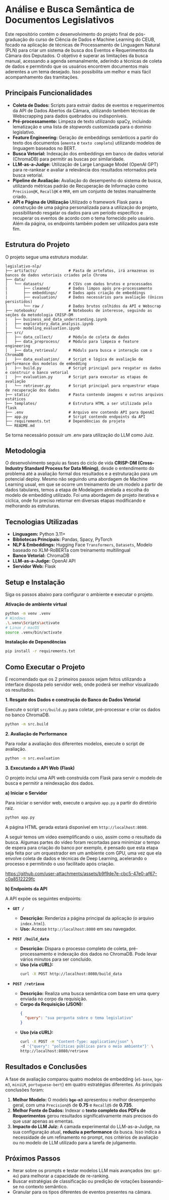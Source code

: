 # Análise e Busca Semântica de Documentos Legislativos

Este repositório contém o desenvolvimento do projeto final de pós-graduação do curso de Ciência de Dados e Machine Learning do CEUB, focado na aplicação de técnicas de Processamento de Linguagem Natural (PLN) para criar um sistema de busca dos Eventos e Requerimentos da Câmara dos Deputados. O objetivo é superar as limitações da busca manual, acessando a agenda semanalmente, aderindo a técnicas de coleta de dados e permitindo que os usuários encontrem documentos mais aderentes a um tema desejado. Isso possibilita um melhor e mais fácil acompanhamento das tramitações.

## Principais Funcionalidades

- **Coleta de Dados:** Scripts para extrair dados de eventos e requerimentos da API de Dados Abertos da Câmara, utilizando também técnicas de Webscrapping para dados quebrados ou indisponíveis.
- **Pré-processamento:** Limpeza de texto utilizando spaCy, incluindo lematização e uma lista de _stopwords_ customizada para o domínio legislativo.
- **Feature Engineering:** Geração de embeddings semânticos a partir do texto dos documentos (`ementa` e `texto completo`) utilizando modelos de linguagem baseados no BERT.
- **Busca Vetorial:** Indexação dos embeddings em banco de dados vetorial (ChromaDB) para permitir as buscas por similaridade.
- **LLM-as-a-Judge:** Utilização de Large Language Model (OpenAI GPT) para re-rankear e avaliar a relevância dos resultados retornados pela busca vetorial.
- **Pipeline de Avaliação:** Avaliação do desempenho do sistema de busca, utilizando métricas padrão de Recuperação de Informação como `Precision@K`, `Recall@K` e `MRR`, em um conjunto de testes manualmente criado.
- **API e Página de Utilização** Utilizado o framework Flask para a construção de uma página personalizada para a utilização do projeto, possibilitando resgatar os dados para um período específico e recuperar os eventos de acordo com o tema fornecido pelo usuário. Além da página, os endpoints também podem ser utilizados para este fim.

## Estrutura do Projeto

O projeto segue uma estrutura modular.

```
legislativo-nlp/
├── artifacts/              # Pasta de artefatos, irá armazenas os bancos de dados vetoriais criados pelo Chroma
├── data/
│   └── datasets/           # CSVs com dados brutos e processados
|       ├── cleaned/        # Dados limpos após pre-processamento
|       ├── embeddings/     # Dados após criação de embeddings
|       ├── evaluation/     # Dados necessários para avaliação (Únicos persistidos)
│       └── raw /           # Dados brutos colhidos da API e Webscrap
├── notebooks/              # Notebooks de interesse, seguindo as seções da metodologia CRISP-DM
|   ├── business_and_data_understanding.ipynb
|   ├── exploratory_data_analysis.ipynb
|   └── modeling_evaluation.ipynb
├── src/
|   ├── data_collect/       # Módulo de coleta de dados
│   ├── data_preprocess/    # Módulo para limpeza e feature engineering
│   ├── data_retrieval/     # Móduls para busca e interação com o ChromaDB
│   ├── data_evaluation/    # Script e lógica de avaliação de performance dos modelos de embedding
|   ├── build.py            # Script principal para resgatar os dados e construir o banco vetorial
|   ├── evaluation.py       # Script para executar as etapas de avaliação
|   └── retriever.py        # Script principal para orquestrar etapa de recuperação dos dados
├── static/                 # Pasta contendo imagens e outros arquivos estáticos
├── templates/              # Estrutura HTML a ser utilizada pelo flask
├── .env                    # Arquivo env contendo API para OpenAI
├── app.py                  # Script contendo endpoints da API
├── requirements.txt        # Dependências do projeto
└── README.md
```

Se torna necessário possuir um .env para utilização do LLM como Juiz.

## Metodologia

O desenvolvimento seguiu as fases do ciclo de vida **CRISP-DM (Cross-Industry Standard Process for Data Mining)**, desde o entendimento do problema até a avaliação formal dos resultados e a estruturação para um potencial deploy. Mesmo não seguindo uma abordagem de Machine Learning usual, em que se ocorre um treinamento de um modelo a partir de dados tabulares, temos a etapa de Modelagem atrelada a escolha do modelo de embedding utilizado. Foi uma abordagem de projeto iterativa e cíclica, onde foi preciso retornar em diversas etapas modificando e melhorando as estruturas.

## Tecnologias Utilizadas

- **Linguagem:** Python 3.11+
- **Bibliotecas Principais:** Pandas, Spacy, PyTorch
- **NLP & Embeddings:** Hugging Face `Transformers`, `Datasets`, Modelo baseado no XLM-RoBERTa com treinamento multilingual
- **Banco Vetorial:** ChromaDB
- **LLM-as-a-Judge:** OpenAI API
- **Servidor Web:** Flask

## Setup e Instalação

Siga os passos abaixo para configurar o ambiente e executar o projeto.

**Ativação de ambiente virtual**

```bash
python -m venv .venv
# Windows
.\.venv\Scripts\activate
# Linux / macOS
source .venv/bin/activate
```

**Instalação de Dependências**

```bash
pip install -r requirements.txt
```

## Como Executar o Projeto

É recomendado que os 2 primeiros passos sejam feitos utilizando a interface disposta pelo servidor web, onde poderá ser melhor visualizado os resultados.

**1. Resgate dos Dados e construção do Banco de Dados Vetorial**

Execute o script `src/build.py` para coletar, pré-processar e criar os dados no banco ChromaDB.

```bash
python -m src.build
```

**2. Avaliação de Performance**

Para rodar a avaliação dos diferentes modelos, execute o script de avaliação.

```bash
python -m src.evaluation
```

**3. Executando a API Web (Flask)**

O projeto inclui uma API web construída com Flask para servir o modelo de busca e permitir a reindexação dos dados.

**a) Iniciar o Servidor**

Para iniciar o servidor web, execute o arquivo `app.py` a partir do diretório raiz.

```bash
python app.py
```

A página HTML gerada estará disponível em `http://localhost:8080`.

A seguir temos um vídeo exemplificando o uso, assim como o resultado da busca. Algumas partes do vídeo foram recortadas para minimizar o tempo de espera para criação do banco por exemplo, é pensado que esta etapa seja feita por um orquestrador em um ambiente com GPU, uma vez que ela envolve coleta de dados e técnicas de Deep Learning, acelerando o processo e permitindo o uso facilitado após criação.


https://github.com/user-attachments/assets/b9f9de7e-cbc5-47e0-af67-c0a8512229fc



**b) Endpoints da API**

A API expõe os seguintes endpoints:

- **`GET /`**

  - **Descrição:** Renderiza a página principal da aplicação (o arquivo `index.html`).
  - **Uso:** Acesse `http://localhost:8080` em seu navegador.

- **`POST /build_data`**

  - **Descrição:** Dispara o processo completo de coleta, pré-processamento e indexação dos dados no ChromaDB. Pode levar vários minutos para ser concluído.
  - **Uso (via cURL):**
    ```bash
    curl -X POST http://localhost:8080/build_data
    ```

- **`POST /retrieve`**

  - **Descrição:** Realiza uma busca semântica com base em uma query enviada no corpo da requisição.
  - **Corpo da Requisição (JSON):**
    ```json
    {
      "query": "sua pergunta sobre o tema legislativo"
    }
    ```
  - **Uso (via cURL):**
    ```bash
    curl -X POST -H "Content-Type: application/json" \
    -d '{"query": "políticas públicas para o meio ambiente"}' \
    http://localhost:8080/retrieve
    ```

## Resultados e Conclusões

A fase de avaliação comparou quatro modelos de embedding (`e5-base`, `bge-m3`, `miniLM`, `portuguese-bert`) em quatro estratégias diferentes. As principais conclusões foram:

1.  **Melhor Modelo:** O modelo **`bge-m3`** apresentou o melhor desempenho geral, com uma `Precision@5` de **0.75** e `Recall@5` de **0.735**.
2.  **Melhor Fonte de Dados:** Indexar o **texto completo dos PDFs de Requerimentos** gerou resultados significativamente mais precisos do que usar apenas as ementas.
3.  **Impacto do LLM Juiz:** A camada experimental do LLM-as-a-Judge, na sua configuração atual, **reduziu a performance** da busca. Isso indica a necessidade de um refinamento no prompt, nos critérios de avaliação ou no modelo de LLM utilizado para a tarefa de julgamento.

## Próximos Passos

- Iterar sobre os prompts e testar modelos LLM mais avançados (ex: `gpt-4o`) para melhorar a capacidade de re-ranking.
- Buscar estratégias de classificação ou predição de votações baseando-se no contexto semântico.
- Granular para os tipos diferentes de eventos presentes na câmara.

